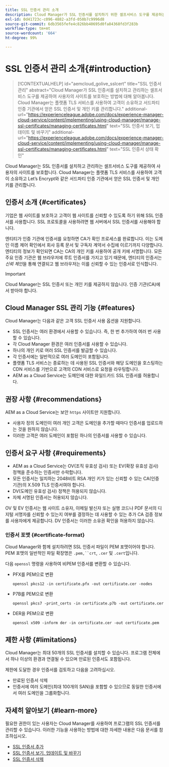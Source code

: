 ```yaml
---
title: SSL 인증서 관리 소개
description: Cloud Manager가 SSL 인증서를 설치하기 위한 셀프서비스 도구를 제공하는 방법을 알아봅니다.
exl-id: 0d41723c-c096-4882-a3fd-050b7c9996d8
source-git-commit: 6db3565fefe4c826bb40695d0fa84368fd3f283b
workflow-type: tm+mt
source-wordcount: '664'
ht-degree: 99%

---
```



# SSL 인증서 관리 소개{#introduction}

>[!CONTEXTUALHELP]
>id="aemcloud_golive_sslcert"
>title="SSL 인증서 관리"
>abstract="Cloud Manager가 SSL 인증서를 설치하고 관리하는 셀프서비스 도구를 제공하여 사용자의 사이트를 보호하는 방법에 대해 알아봅니다. Cloud Manager는 플랫폼 TLS 서비스를 사용하여 고객이 소유하고 서드파티 인증 기관에서 얻은 SSL 인증서 및 개인 키를 관리합니다."
>additional-url="https://experienceleague.adobe.com/docs/experience-manager-cloud-service/content/implementing/using-cloud-manager/manage-ssl-certificates/managing-certificates.html" text="SSL 인증서 보기, 업데이트 및 바꾸기"
>additional-url="https://experienceleague.adobe.com/docs/experience-manager-cloud-service/content/implementing/using-cloud-manager/manage-ssl-certificates/managing-certificates.html" text="SSL 인증서 상태 확인"

Cloud Manager는 SSL 인증서를 설치하고 관리하는 셀프서비스 도구를 제공하여 사용자의 사이트를 보호합니다. Cloud Manager는 플랫폼 TLS 서비스를 사용하여 고객이 소유하고 Let’s Encrypt와 같은 서드파티 인증 기관에서 얻은 SSL 인증서 및 개인 키를 관리합니다.

## 인증서 소개 {#certificates}

기업은 웹 사이트를 보호하고 고객이 웹 사이트를 신뢰할 수 있도록 하기 위해 SSL 인증서를 사용합니다. SSL 프로토콜을 사용하려면 웹 서버에서 SSL 인증서를 사용해야 합니다.

엔티티가 인증 기관에 인증서를 요청하면 CA가 확인 프로세스를 완료합니다. 이는 도메인 이름 제어 확인에서 회사 등록 문서 및 구독자 계약서 수집에 이르기까지 다양합니다. 엔티티의 정보가 확인되면 CA는 CA의 개인 키를 사용하여 공개 키에 서명합니다. 모든 주요 인증 기관은 웹 브라우저에 루트 인증서를 가지고 있기 때문에, 엔티티의 인증서는 *신뢰 체인*&#x200B;을 통해 연결되고 웹 브라우저는 이를 신뢰할 수 있는 인증서로 인식합니다.

>[!IMPORTANT]
>
>Cloud Manager는 SSL 인증서 또는 개인 키를 제공하지 않습니다. 인증 기관(CA)에서 받아야 합니다.

## Cloud Manager SSL 관리 기능 {#features}

Cloud Manager는 다음과 같은 고객 SSL 인증서 사용 옵션을 지원합니다.

* SSL 인증서는 여러 환경에서 사용할 수 있습니다. 즉, 한 번 추가하여 여러 번 사용할 수 있습니다.
* 각 Cloud Manager 환경은 여러 인증서를 사용할 수 있습니다.
* 하나의 개인 키로 여러 SSL 인증서를 발급할 수 있습니다.
* 각 인증서에는 일반적으로 여러 도메인이 포함됩니다.
* 플랫폼 TLS 서비스는 종료하는 데 사용된 SSL 인증서와 해당 도메인을 호스팅하는 CDN 서비스를 기반으로 고객의 CDN 서비스로 요청을 라우팅합니다.
* AEM as a Cloud Service는 도메인에 대한 와일드카드 SSL 인증서를 허용합니다.

## 권장 사항 {#recommendations}

AEM as a Cloud Service는 보안 `https` 사이트만 지원합니다.

* 사용자 정의 도메인이 여러 개인 고객은 도메인을 추가할 때마다 인증서를 업로드하는 것을 원하지 않습니다.
* 이러한 고객은 여러 도메인이 포함된 하나의 인증서를 사용할 수 있습니다.

## 인증서 요구 사항 {#requirements}

* AEM as a Cloud Service는 OV(조직 유효성 검사) 또는 EV(확장 유효성 검사) 정책을 준수하는 인증서만 수락합니다.
* 모든 인증서는 일치하는 2048비트 RSA 개인 키가 있는 신뢰할 수 있는 CA(인증 기관)의 X.509 TLS 인증서여야 합니다.
* DV(도메인 유효성 검사) 정책은 허용되지 않습니다.
* 자체 서명된 인증서는 허용되지 않습니다.

OV 및 EV 인증서는 웹 사이트 소유자, 이메일 발신자 또는 실행 코드나 PDF 문서의 디지털 서명자를 신뢰할 수 있는지 여부를 결정하는 데 사용할 수 있는 추가 CA 검증 정보를 사용자에게 제공합니다. DV 인증서는 이러한 소유권 확인을 허용하지 않습니다.

### 인증서 포맷 {#certificate-format}

Cloud Manager와 함께 설치하려면 SSL 인증서 파일이 PEM 포맷이어야 합니다. PEM 포맷의 일반적인 파일 확장명은 `.pem,``crt`, `.cer` 및 `.cert`입니다.

다음 `openssl` 명령을 사용하여 비PEM 인증서를 변환할 수 있습니다.

* PFX를 PEM으로 변환

  ```shell
  openssl pkcs12 -in certificate.pfx -out certificate.cer -nodes
  ```

* P7B를 PEM으로 변환

  ```shell
  openssl pkcs7 -print_certs -in certificate.p7b -out certificate.cer
  ```

* DER을 PEM으로 변환

  ```shell
  openssl x509 -inform der -in certificate.cer -out certificate.pem
  ```

## 제한 사항 {#limitations}

Cloud Manager는 최대 50개의 SSL 인증서를 설치할 수 있습니다. 프로그램 전체에서 하나 이상의 환경과 연결될 수 있으며 만료된 인증서도 포함됩니다.

제한에 도달한 경우 인증서를 검토하고 다음을 고려하십시오.

* 만료된 인증서 삭제
* 인증서에 여러 도메인(최대 100개의 SAN)을 포함할 수 있으므로 동일한 인증서에서 여러 도메인을 그룹화합니다.

## 자세히 알아보기 {#learn-more}

필요한 권한이 있는 사용자는 Cloud Manager를 사용하여 프로그램의 SSL 인증서를 관리할 수 있습니다. 이러한 기능을 사용하는 방법에 대한 자세한 내용은 다음 문서를 참조하십시오.

* [SSL 인증서 추가](/help/implementing/cloud-manager/managing-ssl-certifications/add-ssl-certificate.md)
* [SSL 인증서 보기, 업데이트 및 바꾸기](/help/implementing/cloud-manager/managing-ssl-certifications/managing-certificates.md)
* [SSL 인증서 삭제](/help/implementing/cloud-manager/managing-ssl-certifications/managing-certificates.md)
